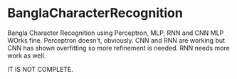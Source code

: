 # BanglaCharacterRecognition
Bangla Character Recognition using Perceptron, MLP, RNN and CNN
MLP WOrks fine. Perceptron doesn't, obviously.
CNN and RNN are working but CNN has shown overfitting so more refinement is needed. RNN needs more work as well. 

IT IS NOT COMPLETE.

